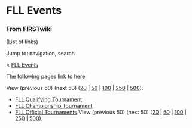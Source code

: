 # FLL Events

### From FIRSTwiki

(List of links)

Jump to: navigation, search

&lt; [FLL Events](/index.php?title=FLL_Events&redirect=no "FLL Events" )  

The following pages link to here:

View (previous 50) (next 50)
([20](/index.php?title=Special:Whatlinkshere/FLL_Events&limit=20&from=0
"Special:Whatlinkshere/FLL Events" ) |
[50](/index.php?title=Special:Whatlinkshere/FLL_Events&limit=50&from=0
"Special:Whatlinkshere/FLL Events" ) |
[100](/index.php?title=Special:Whatlinkshere/FLL_Events&limit=100&from=0
"Special:Whatlinkshere/FLL Events" ) |
[250](/index.php?title=Special:Whatlinkshere/FLL_Events&limit=250&from=0
"Special:Whatlinkshere/FLL Events" ) |
[500](/index.php?title=Special:Whatlinkshere/FLL_Events&limit=500&from=0
"Special:Whatlinkshere/FLL Events" )).

  * [FLL Qualifying Tournament](/index.php/FLL_Qualifying_Tournament "FLL Qualifying Tournament" )
  * [FLL Championship Tournament](/index.php/FLL_Championship_Tournament "FLL Championship Tournament" )
  * [FLL Official Tournaments](/index.php/FLL_Official_Tournaments "FLL Official Tournaments" )
View (previous 50) (next 50)
([20](/index.php?title=Special:Whatlinkshere/FLL_Events&limit=20&from=0
"Special:Whatlinkshere/FLL Events" ) |
[50](/index.php?title=Special:Whatlinkshere/FLL_Events&limit=50&from=0
"Special:Whatlinkshere/FLL Events" ) |
[100](/index.php?title=Special:Whatlinkshere/FLL_Events&limit=100&from=0
"Special:Whatlinkshere/FLL Events" ) |
[250](/index.php?title=Special:Whatlinkshere/FLL_Events&limit=250&from=0
"Special:Whatlinkshere/FLL Events" ) |
[500](/index.php?title=Special:Whatlinkshere/FLL_Events&limit=500&from=0
"Special:Whatlinkshere/FLL Events" )).

